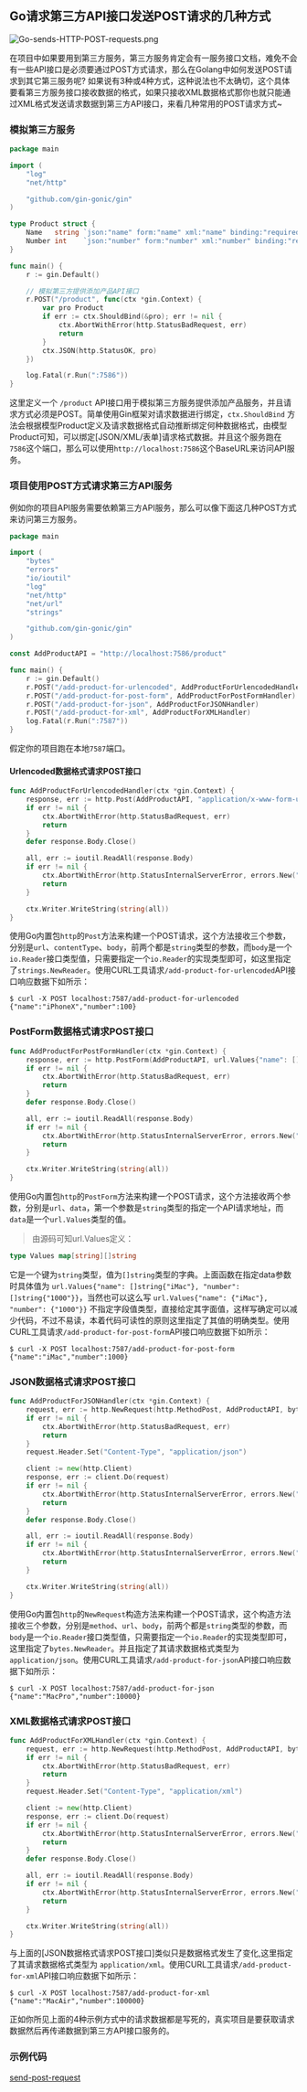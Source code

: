 ## Go请求第三方API接口发送POST请求的几种方式

![Go-sends-HTTP-POST-requests.png](https://image-static.wumoxi.com/article/7Y2MR7r7qYBfZVO)

在项目中如果要用到第三方服务，第三方服务肯定会有一服务接口文档，难免不会有一些API接口是必须要通过POST方式请求，那么在Golang中如何发送POST请求到其它第三服务呢? 如果说有3种或4种方式，这种说法也不太确切，这个具体要看第三方服务接口接收数据的格式，如果只接收XML数据格式那你也就只能通过XML格式发送请求数据到第三方API接口，来看几种常用的POST请求方式~


### 模拟第三方服务

```go
package main

import (
	"log"
	"net/http"

	"github.com/gin-gonic/gin"
)

type Product struct {
	Name   string `json:"name" form:"name" xml:"name" binding:"required"`
	Number int    `json:"number" form:"number" xml:"number" binding:"required"`
}

func main() {
	r := gin.Default()

	// 模拟第三方提供添加产品API接口
	r.POST("/product", func(ctx *gin.Context) {
		var pro Product
		if err := ctx.ShouldBind(&pro); err != nil {
			ctx.AbortWithError(http.StatusBadRequest, err)
			return
		}
		ctx.JSON(http.StatusOK, pro)
	})

	log.Fatal(r.Run(":7586"))
}
```

这里定义一个 `/product` API接口用于模拟第三方服务提供添加产品服务，并且请求方式必须是POST。简单使用Gin框架对请求数据进行绑定，`ctx.ShouldBind` 方法会根据模型Product定义及请求数据格式自动推断绑定何种数据格式，由模型Product可知，可以绑定[JSON/XML/表单]请求格式数据。并且这个服务跑在`7586`这个端口，那么可以使用`http://localhost:7586`这个BaseURL来访问API服务。

### 项目使用POST方式请求第三方API服务

例如你的项目API服务需要依赖第三方API服务，那么可以像下面这几种POST方式来访问第三方服务。

```go
package main

import (
	"bytes"
	"errors"
	"io/ioutil"
	"log"
	"net/http"
	"net/url"
	"strings"

	"github.com/gin-gonic/gin"
)

const AddProductAPI = "http://localhost:7586/product"

func main() {
	r := gin.Default()
	r.POST("/add-product-for-urlencoded", AddProductForUrlencodedHandler)
	r.POST("/add-product-for-post-form", AddProductForPostFormHandler)
	r.POST("/add-product-for-json", AddProductForJSONHandler)
	r.POST("/add-product-for-xml", AddProductForXMLHandler)
	log.Fatal(r.Run(":7587"))
}
```

假定你的项目跑在本地`7587`端口。

#### Urlencoded数据格式请求POST接口

```go
func AddProductForUrlencodedHandler(ctx *gin.Context) {
	response, err := http.Post(AddProductAPI, "application/x-www-form-urlencoded", strings.NewReader(`name=iPhoneX&number=100`))
	if err != nil {
		ctx.AbortWithError(http.StatusBadRequest, err)
		return
	}
	defer response.Body.Close()

	all, err := ioutil.ReadAll(response.Body)
	if err != nil {
		ctx.AbortWithError(http.StatusInternalServerError, errors.New("request api has error"))
		return
	}

	ctx.Writer.WriteString(string(all))
}
```

使用Go内置包`http`的`Post`方法来构建一个POST请求，这个方法接收三个参数，分别是`url`、`contentType`、`body`，前两个都是`string`类型的参数，而`body`是一个`io.Reader`接口类型值，只需要指定一个`io.Reader`的实现类型即可，如这里指定了`strings.NewReader`。使用CURL工具请求`/add-product-for-urlencoded`API接口响应数据下如所示：

```shell script
$ curl -X POST localhost:7587/add-product-for-urlencoded
{"name":"iPhoneX","number":100}
```

### PostForm数据格式请求POST接口

```go
func AddProductForPostFormHandler(ctx *gin.Context) {
	response, err := http.PostForm(AddProductAPI, url.Values{"name": []string{"iMac"}, "number": []string{"1000"}})
	if err != nil {
		ctx.AbortWithError(http.StatusBadRequest, err)
		return
	}
	defer response.Body.Close()

	all, err := ioutil.ReadAll(response.Body)
	if err != nil {
		ctx.AbortWithError(http.StatusInternalServerError, errors.New("request api has error"))
		return
	}

	ctx.Writer.WriteString(string(all))
}
```

使用Go内置包`http`的`PostForm`方法来构建一个POST请求，这个方法接收两个参数，分别是`url`、`data`，第一个参数是`string`类型的指定一个API请求地址，而`data`是一个`url.Values`类型的值。
                                                                                                                         
> 由源码可知url.Values定义：

```go
type Values map[string][]string
```

它是一个键为`string`类型，值为`[]string`类型的字典。上面函数在指定data参数时具体值为 `url.Values{"name": []string{"iMac"}, "number": []string{"1000"}}`，当然也可以这么写 `url.Values{"name": {"iMac"}, "number": {"1000"}}` 不指定字段值类型，直接给定其字面值，这样写确定可以减少代码，不过不易读，本着代码可读性的原则这里指定了其值的明确类型。使用CURL工具请求`/add-product-for-post-form`API接口响应数据下如所示：


```shell script
$ curl -X POST localhost:7587/add-product-for-post-form
{"name":"iMac","number":1000}
```

### JSON数据格式请求POST接口

```go
func AddProductForJSONHandler(ctx *gin.Context) {
	request, err := http.NewRequest(http.MethodPost, AddProductAPI, bytes.NewReader([]byte(`{"name": "MacPro", "number": 10000}`)))
	if err != nil {
		ctx.AbortWithError(http.StatusBadRequest, err)
		return
	}
	request.Header.Set("Content-Type", "application/json")

	client := new(http.Client)
	response, err := client.Do(request)
	if err != nil {
		ctx.AbortWithError(http.StatusInternalServerError, errors.New("request api has error"))
		return
	}
	defer response.Body.Close()

	all, err := ioutil.ReadAll(response.Body)
	if err != nil {
		ctx.AbortWithError(http.StatusInternalServerError, errors.New("request api has error"))
		return
	}

	ctx.Writer.WriteString(string(all))
}
```

使用Go内置包`http`的`NewRequest`构造方法来构建一个POST请求，这个构造方法接收三个参数，分别是`method`、`url`、`body`，前两个都是`string`类型的参数，而`body`是一个`io.Reader`接口类型值，只需要指定一个`io.Reader`的实现类型即可，这里指定了`bytes.NewReader`。并且指定了其请求数据格式类型为 `application/json`。使用CURL工具请求`/add-product-for-json`API接口响应数据下如所示：

```shell script
$ curl -X POST localhost:7587/add-product-for-json
{"name":"MacPro","number":10000}
```

### XML数据格式请求POST接口

```go
func AddProductForXMLHandler(ctx *gin.Context) {
	request, err := http.NewRequest(http.MethodPost, AddProductAPI, bytes.NewReader([]byte(`<Product><name>MacAir</name><number>100000</number></Product>`)))
	if err != nil {
		ctx.AbortWithError(http.StatusBadRequest, err)
		return
	}
	request.Header.Set("Content-Type", "application/xml")

	client := new(http.Client)
	response, err := client.Do(request)
	if err != nil {
		ctx.AbortWithError(http.StatusInternalServerError, errors.New("request api has error"))
		return
	}
	defer response.Body.Close()

	all, err := ioutil.ReadAll(response.Body)
	if err != nil {
		ctx.AbortWithError(http.StatusInternalServerError, errors.New("request api has error"))
		return
	}

	ctx.Writer.WriteString(string(all))
}
```

与上面的[JSON数据格式请求POST接口]类似只是数据格式发生了变化,这里指定了其请求数据格式类型为 `application/xml`。使用CURL工具请求`/add-product-for-xml`API接口响应数据下如所示：

```shell script
$ curl -X POST localhost:7587/add-product-for-xml
{"name":"MacAir","number":100000}
```

正如你所见上面的4种示例方式中的请求数据都是写死的，真实项目是要获取请求数据然后再传递数据到第三方API接口服务的。

### 示例代码

[send-post-request](https://github.com/wumoxi/send-post-request)